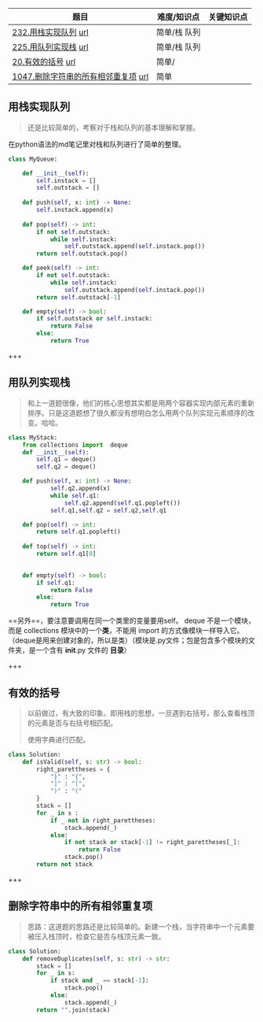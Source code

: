 | 题目                                                         | 难度/知识点  | 关键知识点 |
| ------------------------------------------------------------ | ------------ | ---------- |
| [232.用栈实现队列](##用栈实现队列)  [url](https://leetcode.cn/problems/implement-queue-using-stacks/description/) | 简单/栈 队列 |            |
| [225.用队列实现栈](##用队列实现栈)  [url](https://leetcode.cn/problems/implement-stack-using-queues/description/) | 简单/栈 队列 |            |
| [20.有效的括号](##有效的括号) [url](https://leetcode.cn/problems/valid-parentheses/) | 简单/        |            |
| [1047.删除字符串的所有相邻重复项](##删除字符串中的所有相邻重复项)  [url](https://leetcode.cn/problems/remove-all-adjacent-duplicates-in-string/) | 简单         |            |

## 用栈实现队列

> 还是比较简单的，考察对于栈和队列的基本理解和掌握。

在python语法的md笔记里对栈和队列进行了简单的整理。

```python
class MyQueue:

    def __init__(self):
        self.instack = []
        self.outstack = []
        
    def push(self, x: int) -> None:
        self.instack.append(x)
        
    def pop(self) -> int:
        if not self.outstack:
            while self.instack:
                self.outstack.append(self.instack.pop())
        return self.outstack.pop()

    def peek(self) -> int:
        if not self.outstack:
            while self.instack:
                self.outstack.append(self.instack.pop())
        return self.outstack[-1]        

    def empty(self) -> bool:
        if self.outstack or self.instack:
            return False
        else:
            return True
```



+++



## 用队列实现栈

> 和上一道题很像，他们的核心思想其实都是用两个容器实现内部元素的重新排序。只是这道题想了很久都没有想明白怎么用两个队列实现元素顺序的改变。哈哈。

```python
class MyStack:
    from collections import  deque
    def __init__(self):
        self.q1 = deque()
        self.q2 = deque()

    def push(self, x: int) -> None:
            self.q2.append(x)
            while self.q1:
                self.q2.append(self.q1.popleft())
            self.q1,self.q2 = self.q2,self.q1

    def pop(self) -> int:
        return self.q1.popleft()
        
    def top(self) -> int:
        return self.q1[0]
        

    def empty(self) -> bool:
        if self.q1:
            return False
        else:
            return True
```

==另外==，要注意要调用在同一个类里的变量要用self。 deque 不是一个模块，而是 collections 模块中的一个**类**，不能用 import 的方式像模块一样导入它。（deque是用来创建对象的，所以是类）（模块是.py文件；包是包含多个模块的文件夹，是一个含有 __init__.py 文件的 **目录**）

+++

##  有效的括号

> 以前做过，有大致的印象。即用栈的思想，一旦遇到右括号，那么查看栈顶的元素是否与右括号相匹配。
>
> 使用字典进行匹配。

```python
class Solution:
    def isValid(self, s: str) -> bool:
        right_parettheses = {
            "}" : "{",
            "]" : "[",
            ")" : "("
        }
        stack = []
        for _ in s :
            if _ not in right_parettheses:
                stack.append(_)
            else:
                if not stack or stack[-1] != right_parettheses[_]:
                    return False
                stack.pop()
        return not stack
```



+++

## 删除字符串中的所有相邻重复项

> 思路：这道题的思路还是比较简单的。新建一个栈，当字符串中一个元素要被压入栈顶时，检查它是否与栈顶元素一致。

```python
class Solution:
    def removeDuplicates(self, s: str) -> str:
        stack = []
        for _ in s:
            if stack and _ == stack[-1]:
                stack.pop()
            else:
                stack.append(_)
        return "".join(stack)
```

